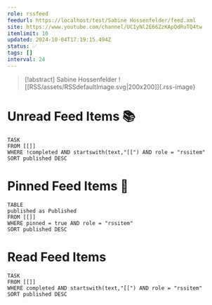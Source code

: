 ```yaml
---
role: rssfeed
feedurl: https://localhost/test/Sabine Hossenfelder/feed.xml
site: https://www.youtube.com/channel/UC1yNl2E66ZzKApQdRuTQ4tw
itemlimit: 10
updated: 2024-10-04T17:19:15.494Z
status: ✅
tags: []
interval: 24
---
```

> [!abstract] Sabine Hossenfelder
> ![[RSS/assets/RSSdefaultImage.svg|200x200]]{.rss-image}
> 

# Unread Feed Items 📚
~~~dataview
TASK
FROM [[]]
WHERE !completed AND startswith(text,"[[") AND role = "rssitem"
SORT published DESC
~~~

# Pinned Feed Items 📍
~~~dataview
TABLE
published as Published
FROM [[]]
WHERE pinned = true AND role = "rssitem"
SORT published DESC
~~~

# Read Feed Items
~~~dataview
TASK
FROM [[]]
WHERE completed AND startswith(text,"[[") AND role = "rssitem"
SORT published DESC
~~~